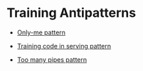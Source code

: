 # Training Antipatterns

  - [Only-me pattern](./Only-me-pattern/design_ja.md)

  - [Training code in serving pattern](./Training-code-in-serving-pattern/design_ja.md)

  - [Too many pipes pattern](./Too-many-pipes-pattern/design_ja.md)